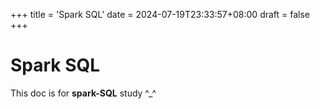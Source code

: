 +++
title = 'Spark SQL'
date = 2024-07-19T23:33:57+08:00
draft = false
+++

# Spark SQL

This doc is for **spark-SQL** study ^_^
